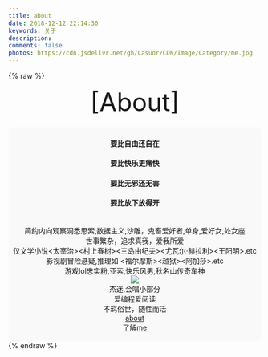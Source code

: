```yaml
---
title: about
date: 2018-12-12 22:14:36
keywords: 关于
description: 
comments: false
photos: https://cdn.jsdelivr.net/gh/Casuor/CDN/Image/Category/me.jpg
---
```


{% raw %}
<!-- 因为vue和botui更新导至bug,现将对话移至js下的botui中配置 -->
<div class="entry-content">
  <div class="moe-mashiro" style="text-align:center; font-size: 50px; margin-bottom: 20px;">[About]</div>
  <div id="hello-mashiro" class="popcontainer" style="min-height: 300px; padding: 2px 6px 4px; background-color: rgba(245, 245, 245, 0.5); border-radius: 10px;">
    <center>
    <p>
    </p>
    <h4>要比自由还自在</h4>
      <h4>要比快乐更痛快</h4>
        <h4>要比无邪还无害</h4>
          <h4>要比放下放得开</h4>
    <p>
    <br>
    简约内向观察洞悉思索,数据主义,沙雕，鬼畜爱好者,单身,爱好女,处女座<br>
   	世事繁杂，追求真我，爱我所爱<br>
    仅文学小说<太宰治><村上春树><三岛由纪夫><尤瓦尔·赫拉利><王阳明>.etc<br>
    影视剧冒险悬疑,推理如 <福尔摩斯><越狱><阿加莎>.etc<br>
    游戏lol忠实粉,亚索,快乐风男,秋名山传奇车神<br>
    <img src="https://cdn.jsdelivr.net/gh/Casuor/CDN/Extra/yasuo.png">
    <br>
    杰迷,会唱小部分<br>
    爱编程爱阅读<br>
    不羁俗世，随性而活<br>
    <a href="https://casuor.carrd.co/">about</a><br>
    <a href="https://cdn.jsdelivr.net/gh/Casuor/CDN/Image/me.jpg">了解me</a>
    </p>
    </center>
    <bot-ui></botui>
  </div>
</div>
{% endraw %}
